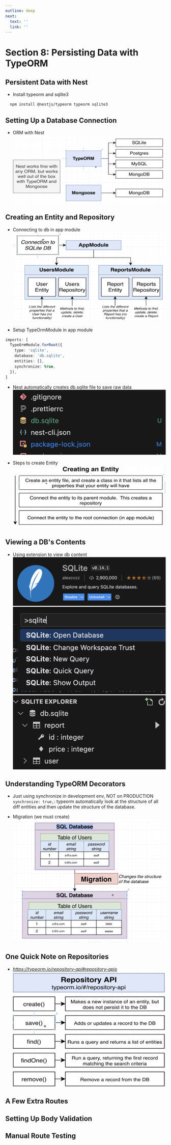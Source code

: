 ```yaml
---
outline: deep
next:
  text: ''
  link: ''
---
```


# Section 8: Persisting Data with TypeORM

## Persistent Data with Nest
  - Install typeorm and sqlite3
```bash
  npm install @nestjs/typeorm typeorm sqlite3
```

## Setting Up a Database Connection
  - ORM with Nest
![ORM with Nest](img/image-21.png)

## Creating an Entity and Repository
  - Connecting to db in app module
  ![alt text](img/image-22.png)
  
  - Setup TypeOrmModule in app module
  ```typescript
  imports: [
    TypeOrmModule.forRoot({
      type: 'sqlite',
      database: 'db.sqlite',
      entities: [],
      synchronize: true,
    }),
  ]
  ```
  - Nest automatically creates db.sqlite file to save raw data
  ![alt text](img/image-23.png)

  - Steps to create Entity
  ![alt text](img/image-27.png)

## Viewing a DB's Contents
  - Using extension to view db content
  ![sqlite extension](img/image-24.png)
  ![alt text](img/image-25.png)
  ![alt text](img/image-26.png)

## Understanding TypeORM Decorators

  - Just using synchronize in development env, NOT on PRODUCTION
  `synchronize: true,`: typeorm automatically look at the structure of all diff entities and then update the structure of the database.

  - Migration (we must create)
  ![alt text](img/image-28.png)


## One Quick Note on Repositories
  - *https://typeorm.io/repository-api#repository-apis*
  ![alt text](img/image-29.png)

## A Few Extra Routes
## Setting Up Body Validation
## Manual Route Testing
